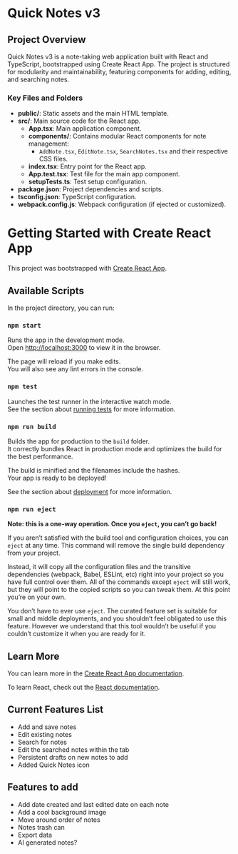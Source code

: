 # Quick Notes v3

## Project Overview

Quick Notes v3 is a note-taking web application built with React and TypeScript, bootstrapped using Create React App. The project is structured for modularity and maintainability, featuring components for adding, editing, and searching notes. 

### Key Files and Folders
- **public/**: Static assets and the main HTML template.
- **src/**: Main source code for the React app.
	- **App.tsx**: Main application component.
	- **components/**: Contains modular React components for note management:
		- `AddNote.tsx`, `EditNote.tsx`, `SearchNotes.tsx` and their respective CSS files.
	- **index.tsx**: Entry point for the React app.
	- **App.test.tsx**: Test file for the main app component.
	- **setupTests.ts**: Test setup configuration.
- **package.json**: Project dependencies and scripts.
- **tsconfig.json**: TypeScript configuration.
- **webpack.config.js**: Webpack configuration (if ejected or customized).

# Getting Started with Create React App

This project was bootstrapped with [Create React App](https://github.com/facebook/create-react-app).

## Available Scripts

In the project directory, you can run:

### `npm start`

Runs the app in the development mode.\
Open [http://localhost:3000](http://localhost:3000) to view it in the browser.

The page will reload if you make edits.\
You will also see any lint errors in the console.

### `npm test`

Launches the test runner in the interactive watch mode.\
See the section about [running tests](https://facebook.github.io/create-react-app/docs/running-tests) for more information.

### `npm run build`

Builds the app for production to the `build` folder.\
It correctly bundles React in production mode and optimizes the build for the best performance.

The build is minified and the filenames include the hashes.\
Your app is ready to be deployed!

See the section about [deployment](https://facebook.github.io/create-react-app/docs/deployment) for more information.

### `npm run eject`

**Note: this is a one-way operation. Once you `eject`, you can’t go back!**

If you aren’t satisfied with the build tool and configuration choices, you can `eject` at any time. This command will remove the single build dependency from your project.

Instead, it will copy all the configuration files and the transitive dependencies (webpack, Babel, ESLint, etc) right into your project so you have full control over them. All of the commands except `eject` will still work, but they will point to the copied scripts so you can tweak them. At this point you’re on your own.

You don’t have to ever use `eject`. The curated feature set is suitable for small and middle deployments, and you shouldn’t feel obligated to use this feature. However we understand that this tool wouldn’t be useful if you couldn’t customize it when you are ready for it.

## Learn More

You can learn more in the [Create React App documentation](https://facebook.github.io/create-react-app/docs/getting-started).

To learn React, check out the [React documentation](https://reactjs.org/).

## Current Features List

- Add and save notes
- Edit existing notes
- Search for notes 
- Edit the searched notes within the tab
- Persistent drafts on new notes to add
- Added Quick Notes icon

## Features to add

- Add date created and last edited date on each note
- Add a cool background image
- Move around order of notes
- Notes trash can
- Export data
- AI generated notes?